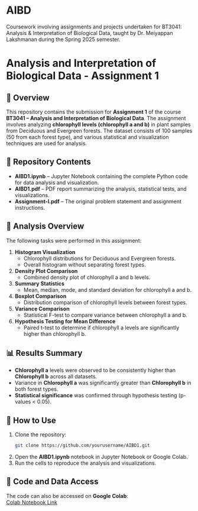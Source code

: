 # AIBD
Coursework involving assignments and projects undertaken for BT3041: Analysis &amp; Interpretation of Biological Data, taught by Dr. Meiyappan Lakshmanan during the Spring 2025 semester.


# Analysis and Interpretation of Biological Data - Assignment 1  

## 📌 Overview  
This repository contains the submission for **Assignment 1** of the course **BT3041 – Analysis and Interpretation of Biological Data**. The assignment involves analyzing **chlorophyll levels (chlorophyll a and b)** in plant samples from Deciduous and Evergreen forests. The dataset consists of 100 samples (50 from each forest type), and various statistical and visualization techniques are used for analysis.  

## 📂 Repository Contents  
- **AIBD1.ipynb** – Jupyter Notebook containing the complete Python code for data analysis and visualization.  
- **AIBD1.pdf** – PDF report summarizing the analysis, statistical tests, and visualizations.  
- **Assignment-I.pdf** – The original problem statement and assignment instructions.  

## 📝 Analysis Overview  
The following tasks were performed in this assignment:  
1. **Histogram Visualization**  
   - Chlorophyll distributions for Deciduous and Evergreen forests.  
   - Overall histogram without separating forest types.  
2. **Density Plot Comparison**  
   - Combined density plot of chlorophyll a and b levels.  
3. **Summary Statistics**  
   - Mean, median, mode, and standard deviation for chlorophyll a and b.  
4. **Boxplot Comparison**  
   - Distribution comparison of chlorophyll levels between forest types.  
5. **Variance Comparison**  
   - Statistical F-test to compare variance between chlorophyll a and b.  
6. **Hypothesis Testing for Mean Difference**  
   - Paired t-test to determine if chlorophyll a levels are significantly higher than chlorophyll b.  

## 📊 Results Summary  
- **Chlorophyll a** levels were observed to be consistently higher than **Chlorophyll b** across all datasets.  
- Variance in **Chlorophyll a** was significantly greater than **Chlorophyll b** in both forest types.  
- **Statistical significance** was confirmed through hypothesis testing (p-values < 0.05).  

## 🚀 How to Use  
1. Clone the repository:  
   ```bash
   git clone https://github.com/yourusername/AIBD1.git
   ```
2. Open the **AIBD1.ipynb** notebook in Jupyter Notebook or Google Colab.  
3. Run the cells to reproduce the analysis and visualizations.  

## 🔗 Code and Data Access  
The code can also be accessed on **Google Colab**:  
[Colab Notebook Link](https://colab.research.google.com/drive/1Z8Iqt0d9cLqIJVkqUOP05eW-k07LKVcc?usp=sharing)  
